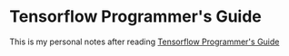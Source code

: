 # Tensorflow Programmer's Guide

This is my personal notes after reading [Tensorflow Programmer's Guide](https://www.tensorflow.org/programmers_guide/)

